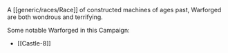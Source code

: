 A [[generic/races/Race]] of constructed machines of ages past, Warforged are both wondrous and terrifying.

Some notable Warforged in this Campaign:
* [[Castle-8]]